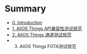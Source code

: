 # Summary

* [0. Introduction](README.md)
* [1. AliOS Things API兼容性测试规范](alios-thingsren-zheng-liu-cheng.md)
* [2. AliOS Things 通道测试规范](afds-sdf-sdf.md)
* 3. AliOS Things FOTA测试规范

